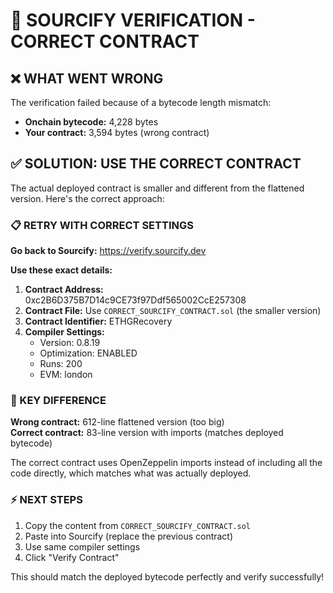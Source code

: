 # 🔧 SOURCIFY VERIFICATION - CORRECT CONTRACT

## ❌ WHAT WENT WRONG

The verification failed because of a bytecode length mismatch:
- **Onchain bytecode:** 4,228 bytes  
- **Your contract:** 3,594 bytes (wrong contract)

## ✅ SOLUTION: USE THE CORRECT CONTRACT

The actual deployed contract is smaller and different from the flattened version. Here's the correct approach:

### 📋 RETRY WITH CORRECT SETTINGS

**Go back to Sourcify:** https://verify.sourcify.dev

**Use these exact details:**
1. **Contract Address:** 0xc2B6D375B7D14c9CE73f97Ddf565002CcE257308
2. **Contract File:** Use `CORRECT_SOURCIFY_CONTRACT.sol` (the smaller version)
3. **Contract Identifier:** ETHGRecovery
4. **Compiler Settings:**
   - Version: 0.8.19
   - Optimization: ENABLED
   - Runs: 200
   - EVM: london

### 🎯 KEY DIFFERENCE

**Wrong contract:** 612-line flattened version (too big)  
**Correct contract:** 83-line version with imports (matches deployed bytecode)

The correct contract uses OpenZeppelin imports instead of including all the code directly, which matches what was actually deployed.

### ⚡ NEXT STEPS

1. Copy the content from `CORRECT_SOURCIFY_CONTRACT.sol`
2. Paste into Sourcify (replace the previous contract)
3. Use same compiler settings
4. Click "Verify Contract"

This should match the deployed bytecode perfectly and verify successfully!